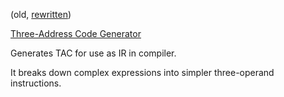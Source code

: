 (old, [rewritten](../codegen_restricted/TacGen.py))

[Three-Address Code Generator](main.ml)

Generates TAC for use as IR in compiler.

It breaks down complex expressions into simpler three-operand instructions.
